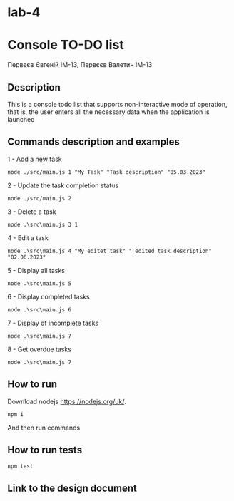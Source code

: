 # lab-4

# Console TO-DO list

Первєєв Євгеній ІМ-13, Первєєв Валетин ІМ-13

## Description

This is a console todo list that supports non-interactive mode of operation, that is, the user enters all the necessary data when the application is launched

## Commands description and examples

1 - Add a new task

```
node ./src/main.js 1 "My Task" "Task description" "05.03.2023"
```

2 - Update the task completion status

```
node ./src/main.js 2
```

3 - Delete a task

```
node .\src\main.js 3 1
```

4 - Edit a task

```
node .\src\main.js 4 "My editet task" " edited task description" "02.06.2023"
```

5 - Display all tasks

```
node .\src\main.js 5
```

6 - Display completed tasks

```
node .\src\main.js 6
```

7 - Display of incomplete tasks

```
node .\src\main.js 7
```

8 - Get overdue tasks

```
node .\src\main.js 7
```

## How to run

Download nodejs https://nodejs.org/uk/.

```
npm i
```

And then run commands

## How to run tests

```
npm test
```

## Link to the design document
